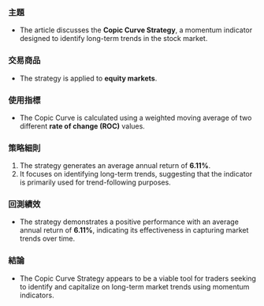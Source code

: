 ### 主題  
- The article discusses the **Copic Curve Strategy**, a momentum indicator designed to identify long-term trends in the stock market.  

### 交易商品  
- The strategy is applied to **equity markets**.  

### 使用指標  
- The Copic Curve is calculated using a weighted moving average of two different **rate of change (ROC)** values.  

### 策略細則  
1. The strategy generates an average annual return of **6.11%**.  
2. It focuses on identifying long-term trends, suggesting that the indicator is primarily used for trend-following purposes.  

### 回測績效  
- The strategy demonstrates a positive performance with an average annual return of **6.11%**, indicating its effectiveness in capturing market trends over time.  

### 結論  
- The Copic Curve Strategy appears to be a viable tool for traders seeking to identify and capitalize on long-term market trends using momentum indicators.
